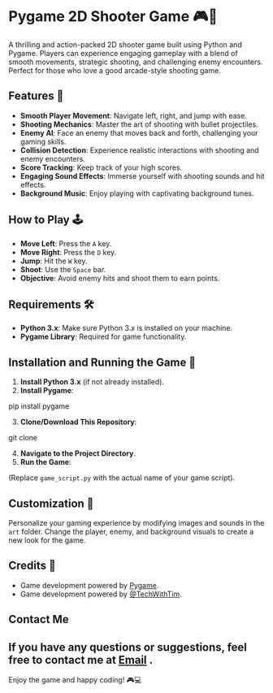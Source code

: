 # Pygame 2D Shooter Game 🎮🔫

A thrilling and action-packed 2D shooter game built using Python and Pygame. Players can experience engaging gameplay with a blend of smooth movements, strategic shooting, and challenging enemy encounters. Perfect for those who love a good arcade-style shooting game.

## Features 🌟

- **Smooth Player Movement**: Navigate left, right, and jump with ease.
- **Shooting Mechanics**: Master the art of shooting with bullet projectiles.
- **Enemy AI**: Face an enemy that moves back and forth, challenging your gaming skills.
- **Collision Detection**: Experience realistic interactions with shooting and enemy encounters.
- **Score Tracking**: Keep track of your high scores.
- **Engaging Sound Effects**: Immerse yourself with shooting sounds and hit effects.
- **Background Music**: Enjoy playing with captivating background tunes.

## How to Play 🕹️

- **Move Left**: Press the `A` key.
- **Move Right**: Press the `D` key.
- **Jump**: Hit the `W` key.
- **Shoot**: Use the `Space` bar.
- **Objective**: Avoid enemy hits and shoot them to earn points.

## Requirements 🛠️

- **Python 3.x**: Make sure Python 3.x is installed on your machine.
- **Pygame Library**: Required for game functionality.

## Installation and Running the Game 🚀

1. **Install Python 3.x** (if not already installed).
2. **Install Pygame**:

pip install pygame

3. **Clone/Download This Repository**:

git clone

4. **Navigate to the Project Directory**.
5. **Run the Game**:

(Replace `game_script.py` with the actual name of your game script).

## Customization 🎨

Personalize your gaming experience by modifying images and sounds in the `art` folder. Change the player, enemy, and background visuals to create a new look for the game.

## Credits 👏

- Game development powered by [Pygame](https://www.pygame.org/news).
- Game development powered by [@TechWithTim](https://www.youtube.com/@TechWithTim/videos).

## Contact Me

If you have any questions or suggestions, feel free to contact me at [Email](mailto:saadshaan619@gmail.com) .
---

Enjoy the game and happy coding! 🎮💻
